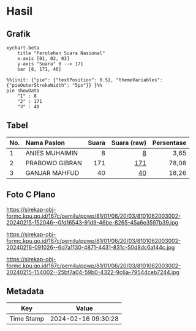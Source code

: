 # Hasil

## Grafik

```mermaid
xychart-beta
    title "Perolehan Suara Nasional"
    x-axis [01, 02, 03]
    y-axis "Suara" 0 --> 171
    bar [8, 171, 40]
```

```mermaid
%%{init: {"pie": {"textPosition": 0.5}, "themeVariables": {"pieOuterStrokeWidth": "5px"}} }%%
pie showData
    "1" : 8
    "2" : 171
    "3" : 40
```

## Tabel

| No. | Nama Paslon    | Suara | Suara (raw) | Persentase |
|:--- |:-------------- | -----:| -----------:| ----------:|
| 1   | ANIES MUHAIMIN | 8     | [8][p-1]    | 3,65       |
| 2   | PRABOWO GIBRAN | 171   | [171][p-2]  | 78,08      |
| 3   | GANJAR MAHFUD  | 40    | [40][p-3]   | 18,26      |


[p-1]: https://github.com/gigit-pemilu/pemilu-2024/blob/main/pilpres/hitung-suara/sub/81-maluku/sub/01-maluku-tengah/sub/06-seram-utara/sub/2003-pasahari/sub/002-tps/sub/paslon-1.txt
[p-2]: https://github.com/gigit-pemilu/pemilu-2024/blob/main/pilpres/hitung-suara/sub/81-maluku/sub/01-maluku-tengah/sub/06-seram-utara/sub/2003-pasahari/sub/002-tps/sub/paslon-2.txt
[p-3]: https://github.com/gigit-pemilu/pemilu-2024/blob/main/pilpres/hitung-suara/sub/81-maluku/sub/01-maluku-tengah/sub/06-seram-utara/sub/2003-pasahari/sub/002-tps/sub/paslon-3.txt

## Foto C Plano

https://sirekap-obj-formc.kpu.go.id/167c/pemilu/ppwp/81/01/06/20/03/8101062003002-20240215-152046--0fd16543-91d9-46be-8265-45a6e3597b39.jpg

https://sirekap-obj-formc.kpu.go.id/167c/pemilu/ppwp/81/01/06/20/03/8101062003002-20240216-091026--6d7a1130-4871-4431-831c-50d8dc6a144c.jpg

https://sirekap-obj-formc.kpu.go.id/167c/pemilu/ppwp/81/01/06/20/03/8101062003002-20240215-154002--25bf7a04-59b0-4322-9c6a-79544ceb7244.jpg


## Metadata

| Key        | Value               |
| ---------- | ------------------- |
| Time Stamp | 2024-02-16 09:30:28 |




